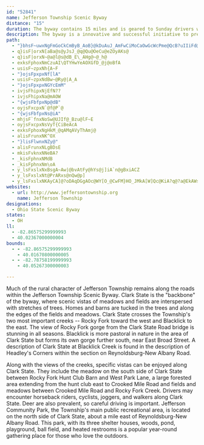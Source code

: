 ```yaml
---
id: "52841"
name: Jefferson Township Scenic Byway
distance: "15"
duration: The byway contains 15 miles and is geared to Sunday drivers wanting to get away from the Columbus metro urban area. Allow 2 hours to enjoy all sites.
description: The byway is a innovative and successful initiative to preserve and conserve the township's existing rural atmosphere, historic character, and natural resources in the face of urban development.
path:
  - "}bhsF~uwxNgFmGoCkCmByB_AoB}@kDuAuJ_AmFwCiMoCaOwGcWcPme@QcB?uIIiFd@kF"
  - q}isF|orxN[aBa@s@yJsJ_@q@Qu@OeCu@eZOyAKs@
  - q}isF|orxN~@a@l@s@dB_E\_AHg@~@_h@
  - exksFphoxNmCzuAI\QTYHwYeAOXGfD_@j@oBfA
  - usisF~zpxNh{A~F
  - "}ojsFpxpxNf[lA"
  - usisF~zpxNdBw~@Ry@|A_A
  - "}ojsFpxpxNGYcEmM"
  - ivjsFhipxNjEfN??
  - ivjsFhipxNa@mAOW
  - "{wjsFbfpxNp@dB"
  - oyjsFxcpxN`@f@P`@
  - "{wjsFbfpxNs@iA"
  - mhjsF`fnxNoSw@UJIf@_Bzu@lF~E
  - oyjsFxcpxNsVyT{CiBeAcA
  - exksFphoxNgHkM_@qAMqAVyThAmj@
  - alisFrunxNK^OX
  - "}lisFlwnxNZy@"
  - alisFrunxNLgBDsE
  - mkisFvknxNNeBA?
  - _kisFphnxNMdB
  - _kisFphnxNm\oA
  - y_lsFxslxNxBsgA~Aw|@bvAtFy@hYs@j]iA`n@gBxiACZ
  - y_lsFxslxNt@PrARxs@nQw@p]
  - y_lsFxslxNKAyCA]@?oDAqDGgAOc@WY[O_@CwFM}HO_JMkA[W]Qc@KiA?q@?a@EkAWs@[a@w@c@yAw@s@_@e@UuBeAe@S
websites:
  - url: http://www.jeffersontownship.org
    name: Jefferson Township
designations:
  - Ohio State Scenic Byway
states:
  - OH
ll:
  - -82.86575299999993
  - 40.02367000000004
bounds:
  - - -82.86575299999993
    - 40.01670800000005
  - - -82.78758199999993
    - 40.05267300000003

---
```


Much of the rural character of Jefferson Township remains along the roads within the Jefferson Township Scenic Byway. Clark State is the "backbone" of the byway, where scenic vistas of meadows and fields are interspersed with stretches of trees. Homes and barns are tucked in the trees and along the edges of the fields and meadows.  Clark State crosses the Township's two most important creeks -- Rocky Fork toward the west and Blacklick to the east. The view of Rocky Fork gorge from the Clark State Road bridge is stunning in all seasons. Blacklick is more pastoral in nature in the area of Clark State but forms its own gorge further south, near East Broad Street. A description of Clark State at Blacklick Creek is found in the description of Headley's Corners within the section on Reynoldsburg-New Albany Road.

Along with the views of the creeks, specific vistas can be enjoyed along Clark State. They include the meadow on the south side of Clark State between Rocky Fork Hunt Club Barn and West Park Lane, a large forested area extending from the hunt club east to Crooked Mile Road and fields and meadows between Crooked Mile Road and Rocky Fork Creek. Drivers may encounter horseback riders, cyclists, joggers, and walkers along Clark State. Deer are also prevalent, so careful driving is important. Jefferson Community Park, the Township's main public recreational area, is located on the north side of Clark State, about a mile east of Reynoldsburg-New Albany Road. This park, with its three shelter houses, woods, pond, playground, ball field, and heated restrooms is a popular year-round gathering place for those who love the outdoors.
